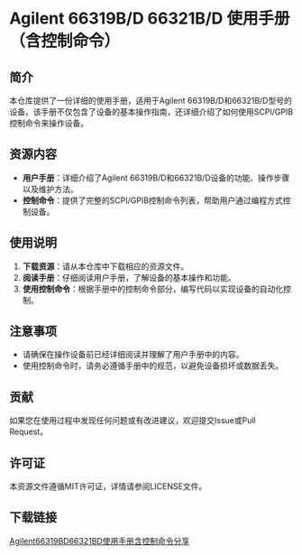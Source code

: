 # Agilent 66319B/D 66321B/D 使用手册（含控制命令）

## 简介

本仓库提供了一份详细的使用手册，适用于Agilent 66319B/D和66321B/D型号的设备。该手册不仅包含了设备的基本操作指南，还详细介绍了如何使用SCPI/GPIB控制命令来操作设备。

## 资源内容

- **用户手册**：详细介绍了Agilent 66319B/D和66321B/D设备的功能、操作步骤以及维护方法。
- **控制命令**：提供了完整的SCPI/GPIB控制命令列表，帮助用户通过编程方式控制设备。

## 使用说明

1. **下载资源**：请从本仓库中下载相应的资源文件。
2. **阅读手册**：仔细阅读用户手册，了解设备的基本操作和功能。
3. **使用控制命令**：根据手册中的控制命令部分，编写代码以实现设备的自动化控制。

## 注意事项

- 请确保在操作设备前已经详细阅读并理解了用户手册中的内容。
- 使用控制命令时，请务必遵循手册中的规范，以避免设备损坏或数据丢失。

## 贡献

如果您在使用过程中发现任何问题或有改进建议，欢迎提交Issue或Pull Request。

## 许可证

本资源文件遵循MIT许可证，详情请参阅LICENSE文件。

## 下载链接

[Agilent66319BD66321BD使用手册含控制命令分享](https://pan.quark.cn/s/8907b79f41a2)